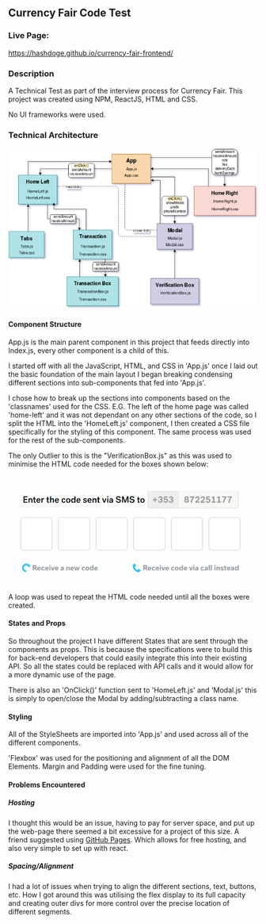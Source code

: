 ## Currency Fair Code Test

### Live Page:

https://hashdoge.github.io/currency-fair-frontend/

### Description 

A Technical Test as part of the interview process for Currency Fair. This project was created using NPM, ReactJS, HTML and CSS. 

No UI frameworks were used.

### Technical Architecture

![Diagram](./src/resources/images/Architecture.png)

#### Component Structure

App.js is the main parent component in this project that feeds directly into Index.js, 
every other component is a child of this. 

I started off with all the JavaScript, HTML, and CSS in 'App.js' once I laid out the basic foundation 
of the main layout I began breaking condensing different sections into sub-components that fed into 'App.js'.

I chose how to break up the sections into components based on the 'classnames' used for the CSS. E.G. The left 
of the home page was called 'home-left' and it was not dependant on any other sections of the code, so I split the HTML
into the 'HomeLeft.js' component, I then created a CSS file specifically for the styling of this component. The same process
was used for the rest of the sub-components.

The only Outlier to this is the "VerificationBox.js" as this was used to minimise the HTML code needed for the boxes shown below:

![VerificationBox](./src/resources/images/VerificationBox.png)

A loop was used to repeat the HTML code needed until all the boxes were created. 

#### States and Props

So throughout the project I have different States that are sent through the components as props. This is
because the specifications were to build this for back-end developers that could easily integrate this into their existing API. 
So all the states could be replaced with API calls and it would allow for a more dynamic use of the page. 

There is also an 'OnClick()' function sent to 'HomeLeft.js' and 'Modal.js' this is simply to open/close the Modal by 
adding/subtracting a class name. 

#### Styling

All of the StyleSheets are imported into 'App.js' and used across all of the different components. 


'Flexbox' was used for the positioning and alignment of all the DOM Elements. 
Margin and Padding were used for the fine tuning. 

#### Problems Encountered

##### Hosting 

I thought this would be an issue, having to pay for server space, and put up the web-page there seemed a bit excessive for
a project of this size. A friend suggested using [GitHub Pages](https://pages.github.com/). Which allows for free hosting, and
also very simple to set up with react. 

##### Spacing/Alignment

I had a lot of issues when trying to align the different sections, text, buttons, etc. How I got around this was utilising
the flex display to its full capacity and creating outer divs for more control over the precise location
of different segments. 

